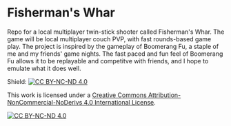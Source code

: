 # Fisherman's Whar

Repo for a local multiplayer twin-stick shooter called Fisherman's Whar. The game will be local multiplayer couch PVP, with fast rounds-based game play. The project is inspired by the gameplay of Boomerang Fu, a staple of me and my friends' game nights. The fast paced and fun feel of Boomerang Fu allows it to be replayable and competitve with friends, and I hope to emulate what it does well.















Shield: [![CC BY-NC-ND 4.0][cc-by-nc-nd-shield]][cc-by-nc-nd]

This work is licensed under a
[Creative Commons Attribution-NonCommercial-NoDerivs 4.0 International License][cc-by-nc-nd].

[![CC BY-NC-ND 4.0][cc-by-nc-nd-image]][cc-by-nc-nd]

[cc-by-nc-nd]: http://creativecommons.org/licenses/by-nc-nd/4.0/
[cc-by-nc-nd-image]: https://licensebuttons.net/l/by-nc-nd/4.0/88x31.png
[cc-by-nc-nd-shield]: https://img.shields.io/badge/License-CC%20BY--NC--ND%204.0-lightgrey.svg
